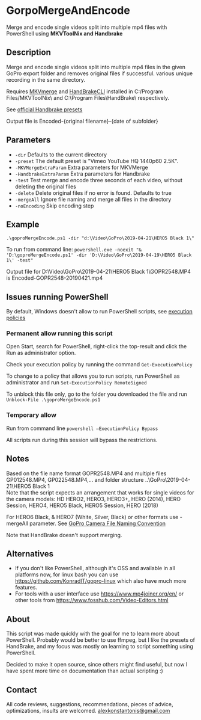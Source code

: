 # GorpoMergeAndEncode
Merge and encode single videos split into multiple mp4 files with PowerShell using **MKVToolNix and Handbrake**

## Description
Merge and encode single videos split into multiple mp4 files in the given GoPro export folder and removes original files if successful. various unique recording in the same directory.

Requires [MKVmerge](https://mkvtoolnix.download/) and [HandBrakeCLI](https://handbrake.fr/downloads2.php) installed in C:/Program Files/MKVToolNix\ and C:\Program Files\HandBrake\ respectively.


See [official Handbrake presets](https://handbrake.fr/docs/en/latest/technical/official-presets.html)

Output file is Encoded-{original filename}-{date of subfolder}

## Parameters

* `-dir` Defaults to the current directory
* `-preset` The default preset is "Vimeo YouTube HQ 1440p60 2.5K".
* `-MKVMergeExtraParam` Extra parameters for MKVMerge
* `-HandbrakeExtraParam` Extra parameters for Handbrake
* `-test` Test merge and encode three seconds of each video, without deleting the original files
* `-delete` Delete original files if no error is found. Defaults to true
* `-mergeAll` Ignore file naming and merge all files in the directory
* `-noEncoding` Skip encoding step


## Example
`.\goproMergeEncode.ps1 -dir "d:\Video\GoPro\2019-04-21\HERO5 Black 1\"`

To run from command line:
`powershell.exe -noexit "& 'D:\goproMergeEncode.ps1' -dir 'D:\Video\GoPro\2019-04-19\HERO5 Black 1\' -test"`

Output file for D:\Video\GoPro\2019-04-21\HERO5 Black 1\GOPR2548.MP4 is Encoded-GOPR2548-20190421.mp4

## Issues running PowerShell
By default, Windows doesn't allow to run PowerShell scripts, see [execution policies](https://docs.microsoft.com/en-us/powershell/module/microsoft.powershell.core/about/about_execution_policies?view=powershell-6#powershell-execution-policies)

### Permanent allow running this script
Open Start, search for PowerShell, right-click the top-result and click the Run as administrator option.

Check your execution policy by running the command `Get-ExecutionPolicy`

To change to a policy that allows you to run scripts, run PowerShell as administrator and run `Set-ExecutionPolicy RemoteSigned`

To unblock this file only, go to the folder you downloaded the file and run `Unblock-File .\goproMergeEncode.ps1`

### Temporary allow
Run from command line `powershell –ExecutionPolicy Bypass`

All scripts run during this session will bypass the restrictions.

## Notes
Based on the file name format GOPR2548.MP4 and multiple files GP012548.MP4, GP022548.MP4,... and folder structure ..\GoPro\2019-04-21\HERO5 Black 1\
Note that the script expects an arrangement that works for single videos for the camera models: HD HERO2, HERO3, HERO3+, HERO (2014), HERO Session, HERO4, HERO5 Black, HERO5 Session, HERO (2018)

For HERO6 Black, & HERO7 (White, Silver, Black) or other formats use -mergeAll parameter. See [GoPro Camera File Naming Convention](https://gopro.com/help/articles/question_answer/GoPro-Camera-File-Naming-Convention)

Note that HandBrake doesn't support merging.

## Alternatives
- If you don't like PowerShell, although it's OSS and available in all platforms now, for linux bash you can use https://github.com/KonradIT/gopro-linux which also have much more features.
- For tools with a user interface use https://www.mp4joiner.org/en/ or other tools from https://www.fosshub.com/Video-Editors.html


## About
This script was made quickly with the goal for me to learn more about PowerShell.
Probably would be better to use ffmpeg, but I like the presets of HandBrake, and my focus was mostly on learning to script something using PowerShell.

Decided to make it open source, since others might find useful, but now I have spent more time on documentation than actual scripting :)

## Contact
All code reviews, suggestions, recommendations, pieces of advice, optimizations, insults are welcomed.
alexkonstantonis@gmail.com
